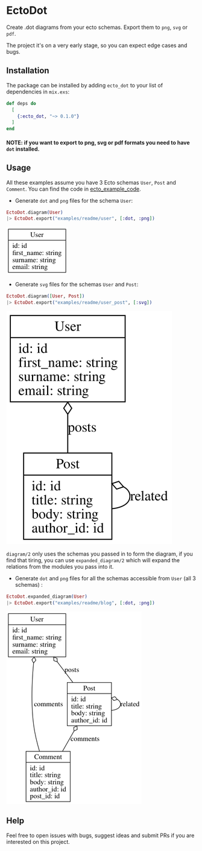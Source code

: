 # EctoDot

Create .dot diagrams from your ecto schemas. Export them to `png`, `svg` or `pdf`.

The project it's on a very early stage, so you can expect edge cases and bugs.

## Installation

The package can be installed by adding `ecto_dot` to your list of dependencies in `mix.exs`:

```elixir
def deps do
  [
    {:ecto_dot, "~> 0.1.0"}
  ]
end
```

#### NOTE: if you want to export to png, svg or pdf formats you need to have `dot` installed.

## Usage

All these examples assume you have 3 Ecto schemas `User`, `Post` and `Comment`. You can find the code in [ecto_example_code].

* Generate `dot` and `png` files for the schema `User`:

```elixir
EctoDot.diagram(User)
|> EctoDot.export("examples/readme/user", [:dot, :png])
```

![user_diagram]

* Generate `svg` files for the schemas `User` and `Post`:

```elixir
EctoDot.diagram([User, Post])
|> EctoDot.export("examples/readme/user_post", [:svg])
```

![user_post_diagram]

`diagram/2` only uses the schemas you passed in to form the diagram, if you find that tiring,
you can use `expanded_diagram/2` which will expand the relations from the modules you pass into it.

* Generate `dot` and `png` files for all the schemas accessible from `User` (all 3 schemas) :

```elixir
EctoDot.expanded_diagram(User)
|> EctoDot.export("examples/readme/blog", [:dot, :png])
```

![blog_diagram]

## Help

Feel free to open issues with bugs, suggest ideas and submit PRs if you are interested on this project.

[ecto_example_code]: test/support
[user_diagram]: examples/readme/user.png "User Diagram"
[user_post_diagram]: examples/readme/user_post.svg "User-Post Diagram"
[blog_diagram]: examples/readme/blog.png "Blog Diagram"
